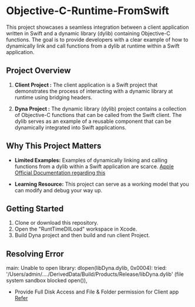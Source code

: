 # Objective-C-Runtime-FromSwift
This project showcases a seamless integration between a client application written in Swift and a dynamic library (dylib) containing Objective-C functions. The goal is to provide developers with a clear example of how to dynamically link and call functions from a dylib at runtime within a Swift application.

## Project Overview

1. **Client Project :** The client application is a Swift project that demonstrates the process of interacting with a dynamic library at runtime using bridging headers.

2. **Dyna Project :** The dynamic library (dylib) project contains a collection of Objective-C functions that can be called from the Swift client. The dylib serves as an example of a reusable component that can be dynamically integrated into Swift applications.


## Why This Project Matters

- **Limited Examples:** Examples of dynamically linking and calling functions from a dylib within a Swift application are scarce.
[Apple Official Documentation regarding this](https://developer.apple.com/documentation/objectivec/objective-c_runtime)

- **Learning Resource:**  This project can serve as a working model that you can modify and debug your way up.

## Getting Started

1. Clone or download this repository.
2. Open the "RuntTimeDllLoad" workspace in Xcode.
3. Build Dyna project and then build and run client Project.

## Resolving Error
main: Unable to open library: dlopen(libDyna.dylib, 0x0004): tried: '/Users/admin/..../DerivedData/Build/Products/Release/libDyna.dylib' (file system sandbox blocked open()), 
- Provide Full Disk Access and File & Folder permission for Client app [Refer](https://stackoverflow.com/questions/44627957/mac-os-file-system-sandbox-blocked-open)
